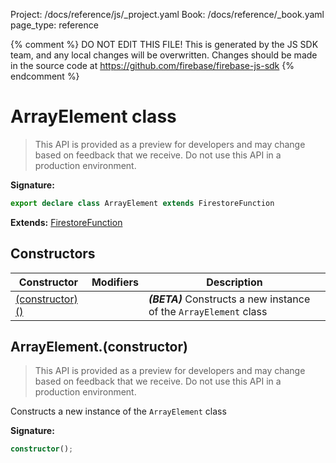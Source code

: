 Project: /docs/reference/js/_project.yaml
Book: /docs/reference/_book.yaml
page_type: reference

{% comment %}
DO NOT EDIT THIS FILE!
This is generated by the JS SDK team, and any local changes will be
overwritten. Changes should be made in the source code at
https://github.com/firebase/firebase-js-sdk
{% endcomment %}

# ArrayElement class
> This API is provided as a preview for developers and may change based on feedback that we receive. Do not use this API in a production environment.
> 


<b>Signature:</b>

```typescript
export declare class ArrayElement extends FirestoreFunction 
```
<b>Extends:</b> [FirestoreFunction](./firestore_lite.firestorefunction.md#firestorefunction_class)

## Constructors

|  Constructor | Modifiers | Description |
|  --- | --- | --- |
|  [(constructor)()](./firestore_lite.arrayelement.md#arrayelementconstructor) |  | <b><i>(BETA)</i></b> Constructs a new instance of the <code>ArrayElement</code> class |

## ArrayElement.(constructor)

> This API is provided as a preview for developers and may change based on feedback that we receive. Do not use this API in a production environment.
> 

Constructs a new instance of the `ArrayElement` class

<b>Signature:</b>

```typescript
constructor();
```
